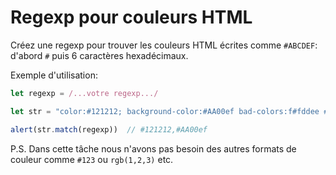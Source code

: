 # Regexp pour couleurs HTML

Créez une regexp pour trouver les couleurs HTML écrites comme `#ABCDEF`: d'abord `#` puis 6 caractères hexadécimaux.

Exemple d'utilisation:

```js
let regexp = /...votre regexp.../

let str = "color:#121212; background-color:#AA00ef bad-colors:f#fddee #fd2 #12345678";

alert(str.match(regexp))  // #121212,#AA00ef
```

P.S.
Dans cette tâche nous n'avons pas besoin des autres formats de couleur comme `#123` ou `rgb(1,2,3)` etc.
